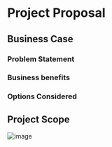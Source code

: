 # Project Proposal

## Business Case

### Problem Statement


### Business benefits


### Options Considered


## Project Scope

![image](https://github.com/Zxiona/Team-1/assets/82226228/a6802c02-cc30-4426-9a0b-29de4d9a422e)


